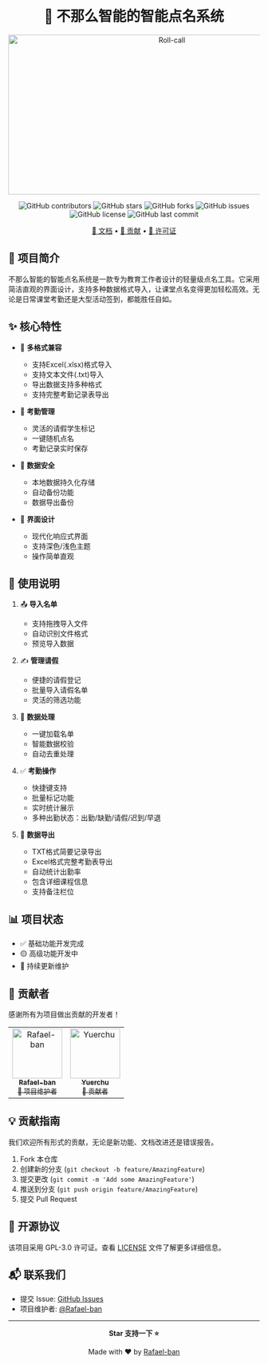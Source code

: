 <div align="center">

# 🎯 不那么智能的智能点名系统

<img src="https://socialify.git.ci/Rafael-ban/Roll-call/image?description=1&font=KoHo&forks=1&issues=1&language=1&name=1&owner=1&pattern=Circuit%20Board&pulls=1&stargazers=1&theme=Auto" alt="Roll-call" width="640" height="320" />

![GitHub contributors](https://img.shields.io/github/contributors/Rafael-ban/Roll-call)
![GitHub stars](https://img.shields.io/github/stars/Rafael-ban/Roll-call)
![GitHub forks](https://img.shields.io/github/forks/Rafael-ban/Roll-call)
![GitHub issues](https://img.shields.io/github/issues/Rafael-ban/Roll-call)
![GitHub license](https://img.shields.io/github/license/Rafael-ban/Roll-call)
![GitHub last commit](https://img.shields.io/github/last-commit/Rafael-ban/Roll-call)

[📖 文档](#使用说明) • [🤝 贡献](#贡献指南) • [📜 许可证](#开源协议)

</div>

## 🌟 项目简介

不那么智能的智能点名系统是一款专为教育工作者设计的轻量级点名工具。它采用简洁直观的界面设计，支持多种数据格式导入，让课堂点名变得更加轻松高效。无论是日常课堂考勤还是大型活动签到，都能胜任自如。

## ✨ 核心特性

- 🔄 **多格式兼容**
  - 支持Excel(.xlsx)格式导入
  - 支持文本文件(.txt)导入
  - 导出数据支持多种格式
  - 支持完整考勤记录表导出

- 📝 **考勤管理**
  - 灵活的请假学生标记
  - 一键随机点名
  - 考勤记录实时保存

- 💾 **数据安全**
  - 本地数据持久化存储
  - 自动备份功能
  - 数据导出备份

- 🎨 **界面设计**
  - 现代化响应式界面
  - 支持深色/浅色主题
  - 操作简单直观

## 🚀 使用说明

1. 📤 **导入名单**
   - 支持拖拽导入文件
   - 自动识别文件格式
   - 预览导入数据

2. ✍️ **管理请假**
   - 便捷的请假登记
   - 批量导入请假名单
   - 灵活的筛选功能

3. 🔄 **数据处理**
   - 一键加载名单
   - 智能数据校验
   - 自动去重处理

4. ✅ **考勤操作**
   - 快捷键支持
   - 批量标记功能
   - 实时统计展示
   - 多种出勤状态：出勤/缺勤/请假/迟到/早退

5. 💫 **数据导出**
   - TXT格式简要记录导出
   - Excel格式完整考勤表导出
   - 自动统计出勤率
   - 包含详细课程信息
   - 支持备注栏位

## 📊 项目状态

- ✅ 基础功能开发完成
- 🟡 高级功能开发中
- 📅 持续更新维护

## 👥 贡献者

感谢所有为项目做出贡献的开发者！

<table>
  <tr>
    <td align="center">
      <a href="https://github.com/Rafael-ban">
        <img src="https://avatars.githubusercontent.com/u/73766254?v=4" width="100px;" alt="Rafael-ban"/>
        <br />
        <sub><b>Rafael-ban</b></sub>
        <br />
        <sub>👑 项目维护者</sub>
      </a>
    </td>
    <td align="center">
      <a href="https://github.com/Yuerchu">
        <img src="https://avatars.githubusercontent.com/u/49586948?v=4" width="100px;" alt="Yuerchu"/>
        <br />
        <sub><b>Yuerchu</b></sub>
        <br />
        <sub>🔧 贡献者</sub>
      </a>
    </td>
  </tr>
</table>

## 💡 贡献指南

我们欢迎所有形式的贡献，无论是新功能、文档改进还是错误报告。

1. Fork 本仓库
2. 创建新的分支 (`git checkout -b feature/AmazingFeature`)
3. 提交更改 (`git commit -m 'Add some AmazingFeature'`)
4. 推送到分支 (`git push origin feature/AmazingFeature`)
5. 提交 Pull Request

## 📝 开源协议

该项目采用 GPL-3.0 许可证。查看 [LICENSE](LICENSE) 文件了解更多详细信息。

## 📬 联系我们

- 提交 Issue: [GitHub Issues](https://github.com/Rafael-ban/Roll-call/issues)
- 项目维护者: [@Rafael-ban](https://github.com/Rafael-ban)

---

<div align="center">

**Star 支持一下 ⭐️**

Made with ❤️ by [Rafael-ban](https://github.com/Rafael-ban)

</div>